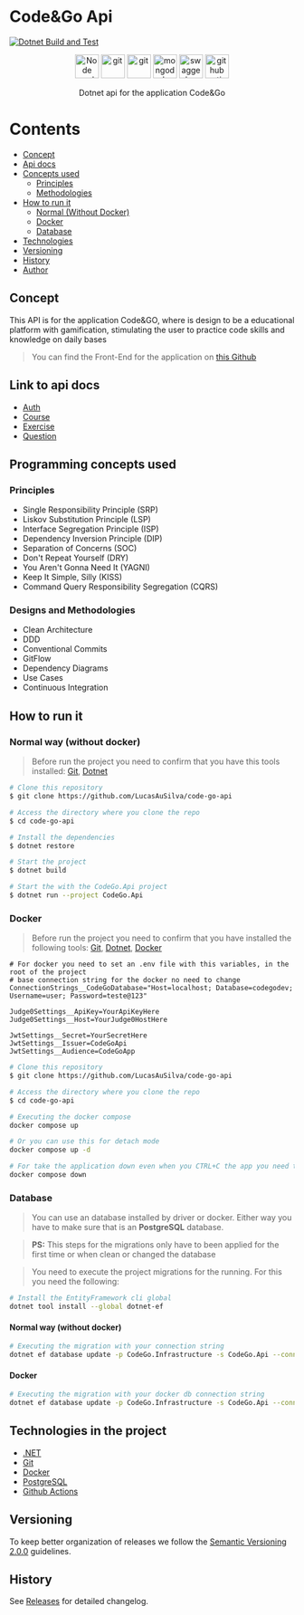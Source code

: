 # Code&Go Api

[![Dotnet Build and Test](https://github.com/LucasAuSilva/code-go-api/actions/workflows/dotnet-build-test.yml/badge.svg?branch=master)](https://github.com/LucasAuSilva/code-go-api/actions/workflows/dotnet-build-test.yml)

<!-- <div align="center">
  <img height="60%" width="60%" src="https://github.com/rmanguinho/clean-ts-api/blob/master/public/img/logo-course.png?raw=true" alt="Node and typescript"/>
</div> -->

<div align="center">
  <img height="42" width="42" src="https://simpleicons.now.sh/dotnet/512BD4" alt="Node and typescript"/>
  <img height="42" width="42" src="https://simpleicons.now.sh/nuget/004880" alt="git" />
  <img height="42" width="42" src="https://simpleicons.now.sh/git/F05032" alt="git" />
  <img height="42" width="42" src="https://simpleicons.now.sh/postgresql/4169E1" alt="mongodb logo" />
  <img height="42" width="42" src="https://simpleicons.now.sh/swagger/85EA2D" alt="swagger logo" />
  <img height="42" width="42" src="https://simpleicons.now.sh/githubactions/2088FF" alt="github actions logo" />
</div>

<p align="center">Dotnet api for the application Code&Go</p>

Contents
=============

<!--ts-->
* [Concept](#concept)
* [Api docs](#link-to-api-docs)
* [Concepts used](#programming-concepts-used)
  * [Principles](#principles)
  * [Methodologies](#designs-and-methodologies)
* [How to run it](#how-to-run-it)
  * [Normal (Without Docker)](#normal-way-without-docker)
  * [Docker](#docker)
  * [Database](#database)
* [Technologies](#technologies-in-the-project)
* [Versioning](#versioning)
* [History](#history)
* [Author](#author)
<!--te-->

## Concept

This API is for the application Code&GO, where is design to be a educational platform with gamification, stimulating the user to practice code skills and knowledge on daily bases  
> You can find the Front-End for the application on [this Github](https://github.com/guiillescas/code-and-go)

## Link to api docs

- [Auth](./Docs/Api/Auth.md)
- [Course](./Docs/Api/Course)
- [Exercise](./Docs/Api/Exercise.md)
- [Question](./Docs/Api/Question.md)

## Programming concepts used

### Principles

* Single Responsibility Principle (SRP)
* Liskov Substitution Principle (LSP)
* Interface Segregation Principle (ISP)
* Dependency Inversion Principle (DIP)
* Separation of Concerns (SOC)
* Don't Repeat Yourself (DRY)
* You Aren't Gonna Need It (YAGNI)
* Keep It Simple, Silly (KISS)
* Command Query Responsibility Segregation (CQRS)

### Designs and Methodologies

* Clean Architecture
* DDD
* Conventional Commits
* GitFlow
* Dependency Diagrams
* Use Cases
* Continuous Integration
<!-- * Continuous Delivery -->

## How to run it

### Normal way (without docker)

> Before run the project you need to confirm that you have this tools installed:
> [Git](https://git-scm.com), [Dotnet](https://dotnet.microsoft.com/download)

```bash
# Clone this repository
$ git clone https://github.com/LucasAuSilva/code-go-api
```
```bash
# Access the directory where you clone the repo
$ cd code-go-api
```
```bash
# Install the dependencies
$ dotnet restore
```
```bash
# Start the project
$ dotnet build
```
```bash
# Start the with the CodeGo.Api project
$ dotnet run --project CodeGo.Api
```

### Docker

> Before run the project you need to confirm that you have installed the following tools:
> [Git](https://git-scm.com), [Dotnet](https://dotnet.microsoft.com/download), [Docker](https://www.docker.com/)

```text
# For docker you need to set an .env file with this variables, in the root of the project
# base connection string for the docker no need to change
ConnectionStrings__CodeGoDatabase="Host=localhost; Database=codegodev; Username=user; Password=teste@123"

Judge0Settings__ApiKey=YourApiKeyHere
Judge0Settings__Host=YourJudge0HostHere

JwtSettings__Secret=YourSecretHere
JwtSettings__Issuer=CodeGoApi
JwtSettings__Audience=CodeGoApp
```

```bash
# Clone this repository
$ git clone https://github.com/LucasAuSilva/code-go-api
```
```bash
# Access the directory where you clone the repo
$ cd code-go-api
```
```bash
# Executing the docker compose
docker compose up
```
```bash
# Or you can use this for detach mode
docker compose up -d
```
```bash
# For take the application down even when you CTRL+C the app you need to make this
docker compose down
```

### Database
> You can use an database installed by driver or docker. Either way you have to make sure that is an **PostgreSQL** database.

> **PS:** This steps for the migrations only have to been applied for the first time or when clean or changed the database

> You need to execute the project migrations for the running. For this you need the following:

```bash
# Install the EntityFramework cli global
dotnet tool install --global dotnet-ef
```

#### Normal way (without docker)
```bash
# Executing the migration with your connection string
dotnet ef database update -p CodeGo.Infrastructure -s CodeGo.Api --connection "your connection string goes here"
```

#### Docker
```bash
# Executing the migration with your docker db connection string
dotnet ef database update -p CodeGo.Infrastructure -s CodeGo.Api --connection "Host=localhost; Database=codegodev; Username=user; Password=teste@123"
```

## Technologies in the project

* [.NET](https://dotnet.microsoft.com/)
* [Git](https://git-scm.com/)
* [Docker](https://www.docker.com/)
* [PostgreSQL](https://www.postgresql.org/)
* [Github Actions](https://github.com/features/actions)

## Versioning

To keep better organization of releases we follow the [Semantic Versioning 2.0.0](http://semver.org/) guidelines.

## History

See [Releases](https://github.com/LucasAuSilva/code-go-api/releases) for detailed changelog.
